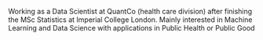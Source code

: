 Working as a Data Scientist at QuantCo (health care division) after finishing the MSc Statistics at Imperial College London. Mainly interested in Machine Learning and Data Science with applications in Public Health or Public Good

<!---
silaskoemen/silaskoemen is a ✨ special ✨ repository because its `README.md` (this file) appears on your GitHub profile.
You can click the Preview link to take a look at your changes.
--->
